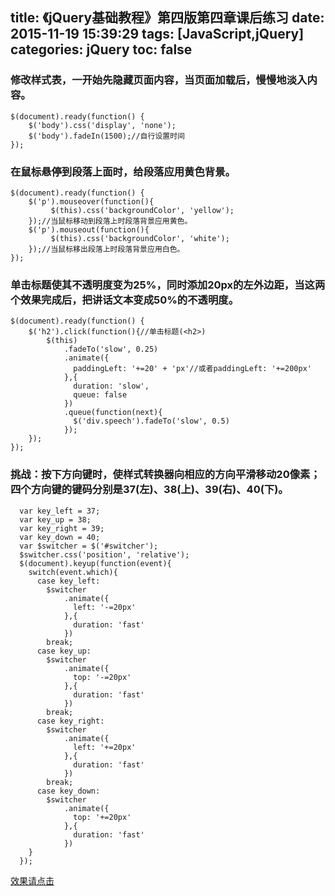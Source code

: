 title: 《jQuery基础教程》第四版第四章课后练习
date: 2015-11-19 15:39:29
tags: [JavaScript,jQuery]
categories: jQuery
toc: false 
---

### 修改样式表，一开始先隐藏页面内容，当页面加载后，慢慢地淡入内容。

```
$(document).ready(function() {
	$('body').css('display', 'none');
	$('body').fadeIn(1500);//自行设置时间
});
```
<!--more-->
### 在鼠标悬停到段落上面时，给段落应用黄色背景。
```
$(document).ready(function() {
	$('p').mouseover(function(){
		 $(this).css('backgroundColor', 'yellow');
	});//当鼠标移动到段落上时段落背景应用黄色。
	$('p').mouseout(function(){
		 $(this).css('backgroundColor', 'white');
	});//当鼠标移出段落上时段落背景应用白色。
});
```

### 单击标题使其不透明度变为25%，同时添加20px的左外边距，当这两个效果完成后，把讲话文本变成50%的不透明度。
 
```
$(document).ready(function() {
	$('h2').click(function(){//单击标题(<h2>)
		$(this)
			.fadeTo('slow', 0.25)
			.animate({
			  paddingLeft: '+=20' + 'px'//或者paddingLeft: '+=200px'
			},{
			  duration: 'slow',
			  queue: false
			})
			.queue(function(next){
			  $('div.speech').fadeTo('slow', 0.5)
			});
	});
});
```

### 挑战：按下方向键时，使样式转换器向相应的方向平滑移动20像素；四个方向键的键码分别是37(左)、38(上)、39(右)、40(下)。

```
  var key_left = 37;
  var key_up = 38;
  var key_right = 39;
  var key_down = 40;
  var $switcher = $('#switcher');
  $switcher.css('position', 'relative');
  $(document).keyup(function(event){
    switch(event.which){
      case key_left:
        $switcher
            .animate({
              left: '-=20px'
            },{
              duration: 'fast'
            })
        break;
      case key_up:
        $switcher
            .animate({
              top: '-=20px'
            },{
              duration: 'fast'
            })
        break;
      case key_right:
        $switcher
            .animate({
              left: '+=20px'
            },{
              duration: 'fast'
            })
        break;
      case key_down:
        $switcher
            .animate({
              top: '+=20px'
            },{
              duration: 'fast'
            })
    }
  });
```
[效果请点击](http://www.cdyjy.uestc.edu.cn/uestc_la/jQuery/chapter4/index.html)